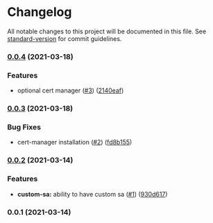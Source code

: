 # Changelog

All notable changes to this project will be documented in this file. See [standard-version](https://github.com/conventional-changelog/standard-version) for commit guidelines.

### [0.0.4](https://github.com/opencdk8s/cdk8s-aws-lb-controller/compare/v0.0.3...v0.0.4) (2021-03-18)


### Features

* optional cert manager ([#3](https://github.com/opencdk8s/cdk8s-aws-lb-controller/issues/3)) ([2140eaf](https://github.com/opencdk8s/cdk8s-aws-lb-controller/commit/2140eafa182a65a26c6f28c1e47bde3ec648fa89))

### [0.0.3](https://github.com/opencdk8s/cdk8s-aws-lb-controller/compare/v0.0.2...v0.0.3) (2021-03-18)


### Bug Fixes

* cert-manager installation ([#2](https://github.com/opencdk8s/cdk8s-aws-lb-controller/issues/2)) ([fd8b155](https://github.com/opencdk8s/cdk8s-aws-lb-controller/commit/fd8b155fc51c2cdc97752596b175f6f04a7f698a))

### [0.0.2](https://github.com/opencdk8s/cdk8s-aws-lb-controller/compare/v0.0.1...v0.0.2) (2021-03-14)


### Features

* **custom-sa:** ability to have custom sa ([#1](https://github.com/opencdk8s/cdk8s-aws-lb-controller/issues/1)) ([930d617](https://github.com/opencdk8s/cdk8s-aws-lb-controller/commit/930d617aac244ccdf9c2989e6dafcf60f30a11f1))

### 0.0.1 (2021-03-14)
